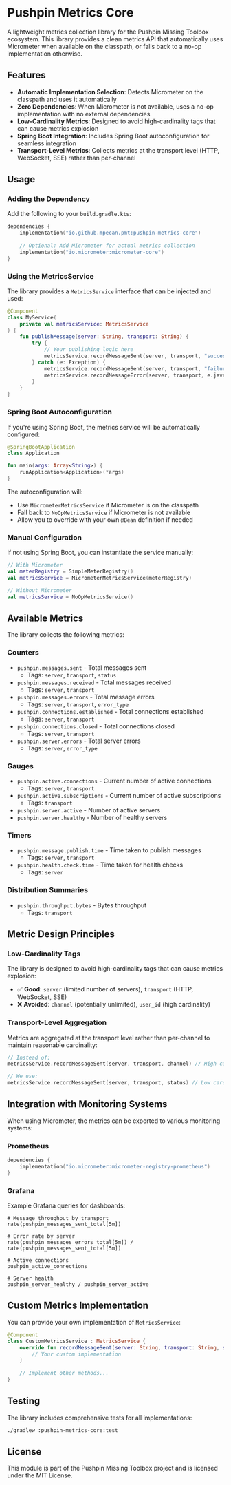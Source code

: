 # Pushpin Metrics Core

A lightweight metrics collection library for the Pushpin Missing Toolbox ecosystem. This library provides a clean metrics API that automatically uses Micrometer when available on the classpath, or falls back to a no-op implementation otherwise.

## Features

- **Automatic Implementation Selection**: Detects Micrometer on the classpath and uses it automatically
- **Zero Dependencies**: When Micrometer is not available, uses a no-op implementation with no external dependencies
- **Low-Cardinality Metrics**: Designed to avoid high-cardinality tags that can cause metrics explosion
- **Spring Boot Integration**: Includes Spring Boot autoconfiguration for seamless integration
- **Transport-Level Metrics**: Collects metrics at the transport level (HTTP, WebSocket, SSE) rather than per-channel

## Usage

### Adding the Dependency

Add the following to your `build.gradle.kts`:

```kotlin
dependencies {
    implementation("io.github.mpecan.pmt:pushpin-metrics-core")
    
    // Optional: Add Micrometer for actual metrics collection
    implementation("io.micrometer:micrometer-core")
}
```

### Using the MetricsService

The library provides a `MetricsService` interface that can be injected and used:

```kotlin
@Component
class MyService(
    private val metricsService: MetricsService
) {
    fun publishMessage(server: String, transport: String) {
        try {
            // Your publishing logic here
            metricsService.recordMessageSent(server, transport, "success")
        } catch (e: Exception) {
            metricsService.recordMessageSent(server, transport, "failure")
            metricsService.recordMessageError(server, transport, e.javaClass.simpleName)
        }
    }
}
```

### Spring Boot Autoconfiguration

If you're using Spring Boot, the metrics service will be automatically configured:

```kotlin
@SpringBootApplication
class Application

fun main(args: Array<String>) {
    runApplication<Application>(*args)
}
```

The autoconfiguration will:
- Use `MicrometerMetricsService` if Micrometer is on the classpath
- Fall back to `NoOpMetricsService` if Micrometer is not available
- Allow you to override with your own `@Bean` definition if needed

### Manual Configuration

If not using Spring Boot, you can instantiate the service manually:

```kotlin
// With Micrometer
val meterRegistry = SimpleMeterRegistry()
val metricsService = MicrometerMetricsService(meterRegistry)

// Without Micrometer
val metricsService = NoOpMetricsService()
```

## Available Metrics

The library collects the following metrics:

### Counters

- `pushpin.messages.sent` - Total messages sent
  - Tags: `server`, `transport`, `status`
- `pushpin.messages.received` - Total messages received
  - Tags: `server`, `transport`
- `pushpin.messages.errors` - Total message errors
  - Tags: `server`, `transport`, `error_type`
- `pushpin.connections.established` - Total connections established
  - Tags: `server`, `transport`
- `pushpin.connections.closed` - Total connections closed
  - Tags: `server`, `transport`
- `pushpin.server.errors` - Total server errors
  - Tags: `server`, `error_type`

### Gauges

- `pushpin.active.connections` - Current number of active connections
  - Tags: `server`, `transport`
- `pushpin.active.subscriptions` - Current number of active subscriptions
  - Tags: `transport`
- `pushpin.server.active` - Number of active servers
- `pushpin.server.healthy` - Number of healthy servers

### Timers

- `pushpin.message.publish.time` - Time taken to publish messages
  - Tags: `server`, `transport`
- `pushpin.health.check.time` - Time taken for health checks
  - Tags: `server`

### Distribution Summaries

- `pushpin.throughput.bytes` - Bytes throughput
  - Tags: `transport`

## Metric Design Principles

### Low-Cardinality Tags

The library is designed to avoid high-cardinality tags that can cause metrics explosion:

- ✅ **Good**: `server` (limited number of servers), `transport` (HTTP, WebSocket, SSE)
- ❌ **Avoided**: `channel` (potentially unlimited), `user_id` (high cardinality)

### Transport-Level Aggregation

Metrics are aggregated at the transport level rather than per-channel to maintain reasonable cardinality:

```kotlin
// Instead of:
metricsService.recordMessageSent(server, transport, channel) // High cardinality!

// We use:
metricsService.recordMessageSent(server, transport, status) // Low cardinality
```

## Integration with Monitoring Systems

When using Micrometer, the metrics can be exported to various monitoring systems:

### Prometheus

```kotlin
dependencies {
    implementation("io.micrometer:micrometer-registry-prometheus")
}
```

### Grafana

Example Grafana queries for dashboards:

```promql
# Message throughput by transport
rate(pushpin_messages_sent_total[5m])

# Error rate by server
rate(pushpin_messages_errors_total[5m]) / rate(pushpin_messages_sent_total[5m])

# Active connections
pushpin_active_connections

# Server health
pushpin_server_healthy / pushpin_server_active
```

## Custom Metrics Implementation

You can provide your own implementation of `MetricsService`:

```kotlin
@Component
class CustomMetricsService : MetricsService {
    override fun recordMessageSent(server: String, transport: String, status: String) {
        // Your custom implementation
    }
    
    // Implement other methods...
}
```

## Testing

The library includes comprehensive tests for all implementations:

```bash
./gradlew :pushpin-metrics-core:test
```

## License

This module is part of the Pushpin Missing Toolbox project and is licensed under the MIT License.
